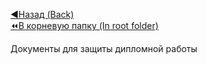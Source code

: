[:arrow_backward:Назад (Back)](https://github.com/Bloodies/HSE-University-projects/edit/Bloodies/Graduate-work)  
[:rewind:В корневую папку (In root folder)](https://github.com/Bloodies/HSE-University-projects)  

Документы для защиты дипломной работы
